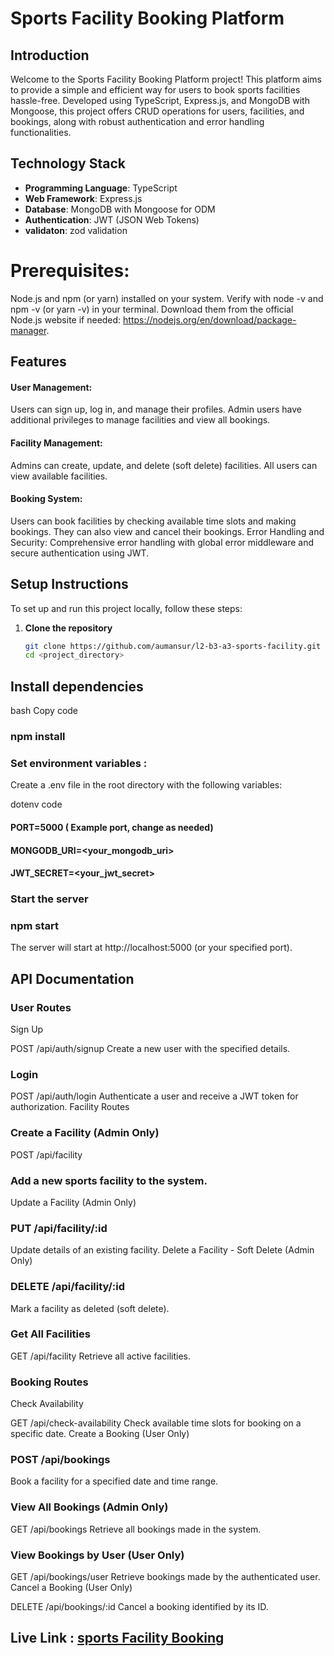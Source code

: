 # Sports Facility Booking Platform

## Introduction

Welcome to the Sports Facility Booking Platform project! This platform aims to provide a simple and efficient way for users to book sports facilities hassle-free. Developed using TypeScript, Express.js, and MongoDB with Mongoose, this project offers CRUD operations for users, facilities, and bookings, along with robust authentication and error handling functionalities.

## Technology Stack

- **Programming Language**: TypeScript
- **Web Framework**: Express.js
- **Database**: MongoDB with Mongoose for ODM
- **Authentication**: JWT (JSON Web Tokens)
- **validaton**: zod validation 
# Prerequisites:
Node.js and npm (or yarn) installed on your system. Verify with node -v and npm -v (or yarn -v) in your terminal. Download them from the official Node.js website if needed: https://nodejs.org/en/download/package-manager.

## Features
#### User Management: 
Users can sign up, log in, and manage their profiles. Admin users have additional privileges to manage facilities and view all bookings.

#### Facility Management: 
Admins can create, update, and delete (soft delete) facilities. All users can view available facilities.

#### Booking System:
 Users can book facilities by checking available time slots and making bookings. They can also view and cancel their bookings.
Error Handling and Security: Comprehensive error handling with global error middleware and secure authentication using JWT.

## Setup Instructions

To set up and run this project locally, follow these steps:

1. **Clone the repository**
   ```bash
   git clone https://github.com/aumansur/l2-b3-a3-sports-facility.git
   cd <project_directory>
## Install dependencies

bash
Copy code
### npm install
### Set environment variables :
Create a .env file in the root directory with the following variables:

dotenv
 code
#### PORT=5000  ( Example port, change as needed)
#### MONGODB_URI=<your_mongodb_uri>
#### JWT_SECRET=<your_jwt_secret>
### Start the server


### npm start
The server will start at http://localhost:5000 (or your specified port).

## API Documentation
### User Routes
Sign Up

POST /api/auth/signup
Create a new user with the specified details.
### Login

POST /api/auth/login
Authenticate a user and receive a JWT token for authorization.
Facility Routes
### Create a Facility (Admin Only)

POST /api/facility
### Add a new sports facility to the system.
Update a Facility (Admin Only)

### PUT /api/facility/:id
Update details of an existing facility.
Delete a Facility - Soft Delete (Admin Only)

### DELETE /api/facility/:id
Mark a facility as deleted (soft delete).
### Get All Facilities

GET /api/facility
Retrieve all active facilities.
###  Booking Routes
Check Availability

GET /api/check-availability
Check available time slots for booking on a specific date.
Create a Booking (User Only)

### POST /api/bookings
Book a facility for a specified date and time range.
### View All Bookings (Admin Only)

 GET /api/bookings
Retrieve all bookings made in the system.
### View Bookings by User (User Only)

GET /api/bookings/user
Retrieve bookings made by the authenticated user.
Cancel a Booking (User Only)

DELETE /api/bookings/:id
Cancel a booking identified by its ID.

## Live Link : [ sports Facility Booking ](https://sports-facility-two.vercel.app/)
